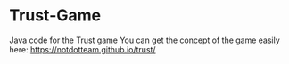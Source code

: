 # Trust-Game
Java code for the Trust game
You can get the concept of the game easily here: https://notdotteam.github.io/trust/
